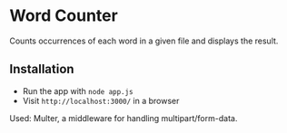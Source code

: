 # Word Counter

Counts occurrences of each word in a given file and displays the result.

## Installation

- Run the app with ```node app.js```
- Visit ```http://localhost:3000/``` in a browser

Used: Multer, a middleware for handling multipart/form-data.
